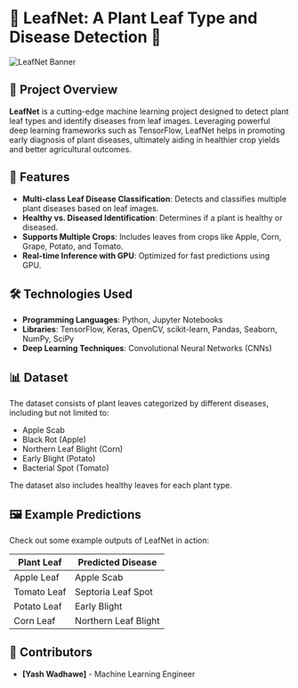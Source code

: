 # 🌿 LeafNet: A Plant Leaf Type and Disease Detection 🌿

![LeafNet Banner](https://media.cntraveler.com/photos/5eb18e42fc043ed5d9779733/16:9/w_2580,c_limit/BlackForest-Germany-GettyImages-147180370.jpg)

## 📜 Project Overview

**LeafNet** is a cutting-edge machine learning project designed to detect plant leaf types and identify diseases from leaf images. Leveraging powerful deep learning frameworks such as TensorFlow, LeafNet helps in promoting early diagnosis of plant diseases, ultimately aiding in healthier crop yields and better agricultural outcomes.

## 🚀 Features

- **Multi-class Leaf Disease Classification**: Detects and classifies multiple plant diseases based on leaf images.
- **Healthy vs. Diseased Identification**: Determines if a plant is healthy or diseased.
- **Supports Multiple Crops**: Includes leaves from crops like Apple, Corn, Grape, Potato, and Tomato.
- **Real-time Inference with GPU**: Optimized for fast predictions using GPU.

## 🛠️ Technologies Used

- **Programming Languages**: Python, Jupyter Notebooks
- **Libraries**: TensorFlow, Keras, OpenCV, scikit-learn, Pandas, Seaborn, NumPy, SciPy
- **Deep Learning Techniques**: Convolutional Neural Networks (CNNs)

## 📊 Dataset

The dataset consists of plant leaves categorized by different diseases, including but not limited to:

- Apple Scab
- Black Rot (Apple)
- Northern Leaf Blight (Corn)
- Early Blight (Potato)
- Bacterial Spot (Tomato)

The dataset also includes healthy leaves for each plant type.

## 🖼️ Example Predictions

Check out some example outputs of LeafNet in action:

| Plant Leaf       | Predicted Disease          |
|------------------|----------------------------|
| Apple Leaf       | Apple Scab                 |
| Tomato Leaf      | Septoria Leaf Spot         |
| Potato Leaf      | Early Blight               |
| Corn Leaf        | Northern Leaf Blight       |

## 👥 Contributors

- **[Yash Wadhawe]** - Machine Learning Engineer
